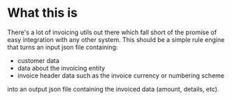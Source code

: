 # What this is

There's a lot of invoicing utils out there which fall short of the promise of easy integration with any other system.
This should be a simple rule engine that turns an input json file containing:

- customer data
- data about the invoicing entity
- invoice header data such as the invoice currency or numbering scheme

into an output json file containing the invoiced data (amount, details, etc).
